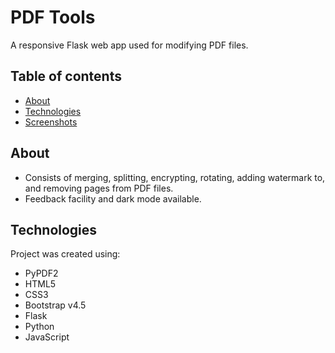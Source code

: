 # PDF Tools
A responsive Flask web app used for modifying PDF files.
## Table of contents
* [About](#about)
* [Technologies](#technologies)
* [Screenshots](#screenshots)

## About
* Consists of merging, splitting, encrypting, rotating, adding watermark to, and removing pages from PDF files.
* Feedback facility and dark mode available.
	
## Technologies
Project was created using: 
* PyPDF2
* HTML5
* CSS3
* Bootstrap v4.5
* Flask
* Python
* JavaScript


